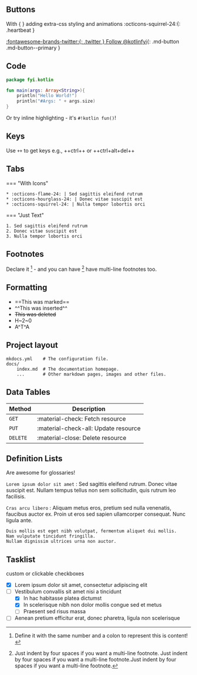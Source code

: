 
## Buttons

With { } adding extra-css styling and animations :octicons-squirrel-24:{: .heartbeat }

[:fontawesome-brands-twitter:{: .twitter } Follow @kotlinfyi](https://twitter.com/kotlinfyi){: .md-button .md-button--primary }


## Code

```kotlin linenums="1" hl_lines="2 3"
package fyi.kotlin

fun main(args: Array<String>){
    println("Hello World!")
    println("#Args: " + args.size)
}
```

Or try inline highlighting - it's `#!kotlin fun()`!

## Keys

Use `++` to get keys e.g., ++ctrl++ or ++ctrl+alt+del++

## Tabs

=== "With Icons"

    * :octicons-flame-24: | Sed sagittis eleifend rutrum 
    * :octicons-hourglass-24: | Donec vitae suscipit est 
    * :octicons-squirrel-24: | Nulla tempor lobortis orci 

=== "Just Text"

    1. Sed sagittis eleifend rutrum
    2. Donec vitae suscipit est
    3. Nulla tempor lobortis orci

## Footnotes

Declare it [^1] - and you can have [^2] have multi-line footnotes too.

[^1]: Define it with the same number and a colon to represent this is content!
[^2]:
    Just indent by four spaces if you want a multi-line footnote. Just indent by four spaces if you want a multi-line footnote.Just indent by four spaces if you want a multi-line footnote.


## Formatting

- ==This was marked==
- ^^This was inserted^^
- ~~This was deleted~~
- H~2~0
- A^T^A

## Project layout

    mkdocs.yml    # The configuration file.
    docs/
        index.md  # The documentation homepage.
        ...       # Other markdown pages, images and other files.


## Data Tables

| Method      | Description                          |
| ----------- | ------------------------------------ |
| `GET`       | :material-check:     Fetch resource  |
| `PUT`       | :material-check-all: Update resource |
| `DELETE`    | :material-close:     Delete resource |

## Definition Lists

Are awesome for glossaries!

`Lorem ipsum dolor sit amet`
:   Sed sagittis eleifend rutrum. Donec vitae suscipit est. Nullam tempus
    tellus non sem sollicitudin, quis rutrum leo facilisis.

`Cras arcu libero`
:   Aliquam metus eros, pretium sed nulla venenatis, faucibus auctor ex. Proin
    ut eros sed sapien ullamcorper consequat. Nunc ligula ante.
    
    Duis mollis est eget nibh volutpat, fermentum aliquet dui mollis.
    Nam vulputate tincidunt fringilla.
    Nullam dignissim ultrices urna non auctor.

## Tasklist

custom or clickable checkboxes

- [x] Lorem ipsum dolor sit amet, consectetur adipiscing elit
- [ ] Vestibulum convallis sit amet nisi a tincidunt
    * [x] In hac habitasse platea dictumst
    * [x] In scelerisque nibh non dolor mollis congue sed et metus
    * [ ] Praesent sed risus massa
- [ ] Aenean pretium efficitur erat, donec pharetra, ligula non scelerisque